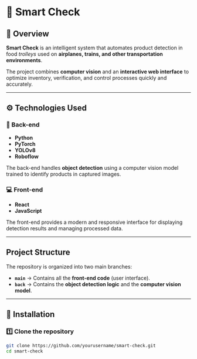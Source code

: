 # 🧠 Smart Check  

## 🚀 Overview  
**Smart Check** is an intelligent system that automates product detection in food *trolleys* used on **airplanes, trains, and other transportation environments**.  

The project combines **computer vision** and an **interactive web interface** to optimize inventory, verification, and control processes quickly and accurately.  

---

## ⚙️ Technologies Used  

### 🔩 Back-end  
- **Python**  
- **PyTorch**  
- **YOLOv8**  
- **Roboflow**  

The back-end handles **object detection** using a computer vision model trained to identify products in captured images.  

### 💻 Front-end  
- **React**  
- **JavaScript**  

The front-end provides a modern and responsive interface for displaying detection results and managing processed data.  

---

## Project Structure  
The repository is organized into two main branches:  

- **`main`** → Contains all the **front-end code** (user interface).  
- **`back`** → Contains the **object detection logic** and the **computer vision model**.  

---

## 🧩 Installation  

### 1️⃣ Clone the repository  
```bash
git clone https://github.com/yourusername/smart-check.git
cd smart-check
